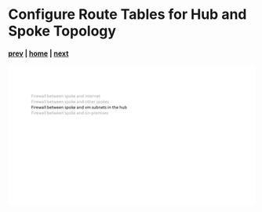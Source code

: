 # Configure Route Tables for Hub and Spoke Topology

#### [prev](./11.md) | [home](../welcome.md) | [next](./13.md)

![slide 12](/png/configure-route-tables-for-hub-and-spoke-topology/12.png)
